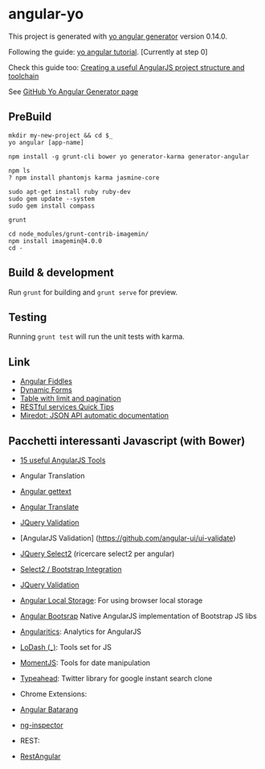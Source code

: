 # angular-yo

This project is generated with [yo angular generator](https://github.com/yeoman/generator-angular)
version 0.14.0.

Following the guide: [yo angular tutorial](http://yeoman.io/codelab/). [Currently at step 0]

Check this guide too: [Creating a useful AngularJS project structure and toolchain](http://manuel.kiessling.net/2014/06/09/creating-a-useful-angularjs-project-structure-and-toolchain/)

See [GitHub Yo Angular Generator page](https://github.com/yeoman/generator-angular) 

## PreBuild
```
mkdir my-new-project && cd $_
yo angular [app-name]

npm install -g grunt-cli bower yo generator-karma generator-angular

npm ls
? npm install phantomjs karma jasmine-core

sudo apt-get install ruby ruby-dev
sudo gem update --system
sudo gem install compass

grunt

cd node_modules/grunt-contrib-imagemin/
npm install imagemin@4.0.0
cd -
```

## Build & development

Run `grunt` for building and `grunt serve` for preview.

## Testing

Running `grunt test` will run the unit tests with karma.

## Link

- [Angular Fiddles](https://github.com/angular/angular.js/wiki/JSFiddle-Examples)
 - [Dynamic Forms](http://jsfiddle.net/buele/nYzjY/)
 - [Table with limit and pagination](http://jsfiddle.net/SAWsA/11/)
- [RESTful services Quick Tips](http://www.restapitutorial.com/lessons/restquicktips.html)
- [Miredot: JSON API automatic documentation](http://www.miredot.com/exampledocs/#-300843329)

## Pacchetti interessanti Javascript (with Bower)

- [15 useful AngularJS Tools](http://www.hongkiat.com/blog/angularjs-tools/)

- Angular Translation
 - [Angular gettext](https://angular-gettext.rocketeer.be/)
 - [Angular Translate](https://github.com/angular-translate/angular-translate)
- [JQuery Validation](https://github.com/jzaefferer/jquery-validation)
- [AngularJS Validation] (https://github.com/angular-ui/ui-validate)
- [JQuery Select2](https://github.com/select2/select2) (ricercare select2 per angular)
 - [Select2 / Bootstrap Integration](https://github.com/t0m/select2-bootstrap-css)
- [JQuery Validation](https://github.com/jzaefferer/jquery-validation)
- [Angular Local Storage](https://github.com/grevory/angular-local-storage): For using browser local storage
- [Angular Bootsrap](https://github.com/angular-ui/bootstrap) Native AngularJS implementation of Bootstrap JS libs
- [Angularitics](https://github.com/angulartics/angulartics): Analytics for AngularJS
- [LoDash (_)](https://lodash.com/): Tools set for JS
- [MomentJS](momentjs.com): Tools for date manipulation
- [Typeahead](twitter.github.io/typeahead.js): Twitter library for google instant search clone
- Chrome Extensions:
 - [Angular Batarang](https://github.com/angular/batarang)
 - [ng-inspector](http://ng-inspector.org/)
- REST:
 - [RestAngular](https://github.com/mgonto/restangular)

